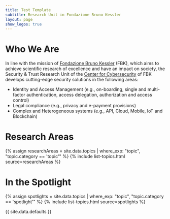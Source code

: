 ```yaml
---
title: Test Template
subtitle: Research Unit in Fondazione Bruno Kessler
layout: page
show_logos: true
---
```


# Who We Are
In line with the mission of [Fondazione Bruno Kessler](https://www.fbk.eu/en) (FBK), which aims to achieve scientific research of excellence and have an impact on society, the Security & Trust Research Unit of the [Center for Cybersecurity](https://cs.fbk.eu/) of FBK develops cutting-edge security solutions in the following areas:
- Identity and Access Management (e.g., on-boarding, single and multi-factor authentication, access delegation, authorization and access control)
- Legal compliance (e.g., privacy and e-payment provisions)
- Complex and Heterogeneous systems (e.g., API, Cloud, Mobile, IoT and Blockchain)

# Research Areas
{% assign researchAreas = site.data.topics | where_exp: "topic", "topic.category == 'topic'" %}
{% include list-topics.html source=researchAreas %}

# In the Spotlight
{% assign spotlights = site.data.topics | where_exp: "topic", "topic.category == 'spotlight'" %}
{% include list-topics.html source=spotlights %}

{{ site.data.defaults }}